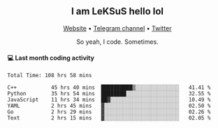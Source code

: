 <h2 align="center">I am LeKSuS hello lol</h2>
<div align="center">
  <a href="https://leksus.net">Website</a> •
  <a href="https://t.me/leksus_was_here">Telegram channel</a> •
  <a href="https://twitter.com/___LeKSuS___">Twitter</a>
</div>
<p align="center">So yeah, I code. Sometimes.</p>

#### :computer: Last month coding activity
<!--START_SECTION:waka-->

```text
Total Time: 108 hrs 58 mins

C++           45 hrs 40 mins  ██████████▒░░░░░░░░░░░░░░   41.41 %
Python        35 hrs 54 mins  ████████░░░░░░░░░░░░░░░░░   32.55 %
JavaScript    11 hrs 34 mins  ██▓░░░░░░░░░░░░░░░░░░░░░░   10.49 %
YAML          2 hrs 45 mins   ▓░░░░░░░░░░░░░░░░░░░░░░░░   02.50 %
Go            2 hrs 29 mins   ▓░░░░░░░░░░░░░░░░░░░░░░░░   02.26 %
Text          2 hrs 15 mins   ▓░░░░░░░░░░░░░░░░░░░░░░░░   02.05 %
```

<!--END_SECTION:waka-->

<!-- flag{4_l0t_0f_1nter35t1ng_th1ng5_4r3_1n_publ1c_d0m41n} -->
